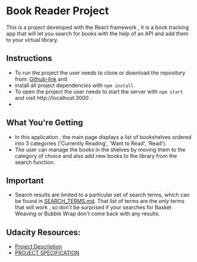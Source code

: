 # Book Reader Project

This is a project developed with the React framework , it is a book tracking app that will let you search for books with the help of an API  and add them to your virtual library.

## Instructions 

* To run the project the user needs to clone or download the repository from: [Github-link](https://github.com/martamihai88/BookReader) and 
* install all project dependencies with `npm install`.
* To open the project the user needs to start the  server with `npm start` and visit http://localhost:3000 .
*

## What You're Getting
    
* In this application , the main page displays a list of bookshelves ordered into 3 categories ('Currently Reading', 'Want to Read', 'Read'). 
* The user can manage the books in the shelves by moving them to the category of choice and also add new books to the library from the search function.

## Important

* Search results are limited to a particular set of search terms, which can be found in [SEARCH_TERMS.md](SEARCH_TERMS.md). That list of terms are the _only_ terms that will work , so don't be surprised if your searches for Basket Weaving or Bubble Wrap don't come back with any results.

## Udacity Resources:
- [Project Description](https://classroom.udacity.com/nanodegrees/nd001/parts/c3e7b0d6-ffef-4421-b5fc-6df10fd0a1ae/modules/undefined/lessons/5d31386c-8c1c-4f32-974d-6bf3c1062cba/concepts/e7df4589-29d8-4d49-b760-a1db72d6cbdb)
- [PROJECT SPECIFICATION](https://review.udacity.com/#!/rubrics/918/view)



